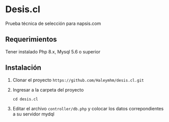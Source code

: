 
# Desis.cl
Prueba técnica de selección para napsis.com

## Requerimientos
Tener instalado Php 8.x,  Mysql 5.6 o superior

## Instalación

1. Clonar el proyecto
   ` https://github.com/Haleymhm/desis.cl.git `

2. Ingresar a la carpeta del proyecto
    ``` 
    cd desis.cl 
    ```

3. Editar el archivo ` controller/db.php ` y colocar los datos correpondientes a su servidor mydql
    